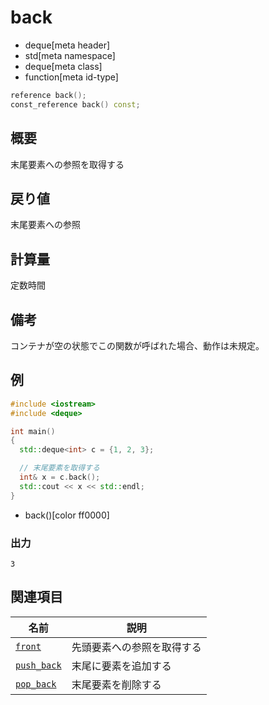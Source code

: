 # back
* deque[meta header]
* std[meta namespace]
* deque[meta class]
* function[meta id-type]

```cpp
reference back();
const_reference back() const;
```

## 概要
末尾要素への参照を取得する


## 戻り値
末尾要素への参照


## 計算量
定数時間


## 備考
コンテナが空の状態でこの関数が呼ばれた場合、動作は未規定。


## 例
```cpp
#include <iostream>
#include <deque>

int main()
{
  std::deque<int> c = {1, 2, 3};

  // 末尾要素を取得する
  int& x = c.back();
  std::cout << x << std::endl;
}
```
* back()[color ff0000]

### 出力
```
3
```

## 関連項目

| 名前 | 説明 |
|-------------------------------|----------------------------|
| [`front`](front.md)         | 先頭要素への参照を取得する |
| [`push_back`](push_back.md) | 末尾に要素を追加する |
| [`pop_back`](pop_back.md)   | 末尾要素を削除する |



